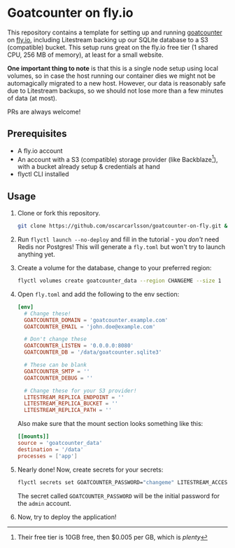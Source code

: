 # Goatcounter on fly.io

This repository contains a template for setting up and running
[goatcounter][goatcounter-repo] on [fly.io][flyio], including
Litestream backing up our SQLite database to a S3 (compatible) bucket.
This setup runs great on the fly.io free tier (1 shared CPU, 256 MB of
memory), at least for a small website.

**One important thing to note** is that this is a single node setup
using local volumes, so in case the host running our container dies we
might not be automagically migrated to a new host.  However, our data
is reasonably safe due to Litestream backups, so we should not lose
more than a few minutes of data (at most).

PRs are always welcome!

## Prerequisites

 - A fly.io account
 - An account with a S3 (compatible) storage provider (like
   Backblaze[^1]), with a bucket already setup & credentials at hand
 - flyctl CLI installed

## Usage

1. Clone or fork this repository.

   ```sh
   git clone https://github.com/oscarcarlsson/goatcounter-on-fly.git && cd goatcounter-on-fly
   ```

1. Run `flyctl launch --no-deploy` and fill in the tutorial - you
   _don't_ need Redis nor Postgres! This will generate a `fly.toml`
   but won't try to launch anything yet.

1. Create a volume for the database, change to your preferred region:

   ```sh
   flyctl volumes create goatcounter_data --region CHANGEME --size 1
   ```

1. Open `fly.toml` and add the following to the env section:

   ```toml
   [env]
     # Change these!
     GOATCOUNTER_DOMAIN = 'goatcounter.example.com'
     GOATCOUNTER_EMAIL = 'john.doe@example.com'

     # Don't change these
     GOATCOUNTER_LISTEN = '0.0.0.0:8080'
     GOATCOUNTER_DB = '/data/goatcounter.sqlite3'

     # These can be blank
     GOATCOUNTER_SMTP = ''
     GOATCOUNTER_DEBUG = ''

     # Change these for your S3 provider!
     LITESTREAM_REPLICA_ENDPOINT = ''
     LITESTREAM_REPLICA_BUCKET = ''
     LITESTREAM_REPLICA_PATH = ''
   ```

   Also make sure that the mount section looks something like this:

   ```toml
   [[mounts]]
   source = 'goatcounter_data'
   destination = '/data'
   processes = ['app']
   ```

1. Nearly done! Now, create secrets for your secrets:

   ```sh
   flyctl secrets set GOATCOUNTER_PASSWORD="changeme" LITESTREAM_ACCESS_KEY_ID="changeme" LITESTREAM_SECRET_ACCESS_KEY="changeme"
   ```

   The secret called `GOATCOUNTER_PASSWORD` will be the initial
   password for the `admin` account.

1. Now, try to deploy the application!


[^1]: Their free tier is 10GB free, then $0.005 per GB, which is _plenty_

[goatcounter-repo]: https://github.com/arp242/goatcounter
[flyio]: https://fly.io/
